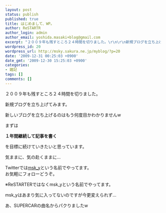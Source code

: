 ```yaml
---
layout: post
status: publish
published: true
title: はじめまして、WP。
author: ReSTARTR
author_login: admin
author_email: yoshida.masaki+blog@gmail.com
excerpt: "２００９年も残すところ２４時間を切りました。\r\n\r\n新規ブログを立ち上げてみます。\r\n\r\n新しいブログを立ち上げるのはもう何度目かわかりませんw\r\n\r\n"
wordpress_id: 20
wordpress_url: http://msky.sakura.ne.jp/myblog/?p=20
date: '2009-12-31 00:25:03 +0900'
date_gmt: '2009-12-30 15:25:03 +0900'
categories:
- 雑記
tags: []
comments: []
---
```

<p>２００９年も残すところ２４時間を切りました。</p>
<p>新規ブログを立ち上げてみます。</p>
<p>新しいブログを立ち上げるのはもう何度目かわかりませんw</p>
<p><a id="more"></a><a id="more-20"></a>まずは</p>
<p><strong>１年間継続して記事を書く</strong></p>
<p>を目標に続けていきたいと思っています。</p>
<p>気ままに、気の赴くままに…</p>
<p>Twitterでは<a title="msk_y" href="http://twitter.com/msk_y" target="_blank">msk_y</a>という名前でやってます。<br />
お気軽にフォローどうぞ。</p>
<p>※ReSTARTERではなくmsk_yという名前でやってます。</p>
<p>msk_yはあまり気に入ってないのですが今更変えられず…</p>
<p>あ、SUPERCARの曲名からパクりましたw</p>

